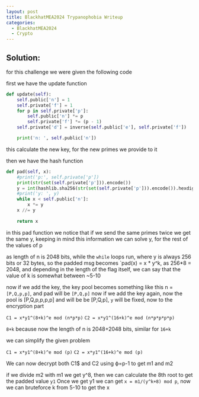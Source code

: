 ```yaml
---
layout: post
title: BlackhatMEA2024 Trypanophobia Writeup
categories:
  - BlackhatMEA2024
  - Crypto
---
```


## Solution:

for this challenge we were given the following code

first we have the update function
```py
def update(self):
    self.public['n'] = 1
    self.private['f'] = 1
    for p in self.private['p']:
        self.public['n'] *= p
        self.private['f'] *= (p - 1)
    self.private['d'] = inverse(self.public['e'], self.private['f'])

    print('n: ', self.public['n'])
```
this calculate the new key, for the new primes we provide to it

then we have the hash function
```py
def pad(self, x):
    #print('p:', self.private['p'])
    print(str(set(self.private['p'])).encode())
    y = int(hashlib.sha256(str(set(self.private['p'])).encode()).hexdigest(), 16)
    #print('y: ', y)
    while x < self.public['n']:
        x *= y
    x //= y
        
    return x
```
in this pad function we notice that if we send the same primes twice we get the same y, keeping in mind this information we can solve y, for the rest of the values of p

as length of n is 2048 bits, while the `while` loops run, where y is always 256 bits or 32 bytes, so the padded msg becomes
`pad(x) = x * y^k, as 256*8 = 2048, and depending in the length of the flag itself, we can say that the value of k is somewhat between ~5-10


now if we add the key, the key pool becomes something like this n = `[P,Q,p,p]`, and pad will be `[P,Q,p]` now if we add the key again, now the pool is
[P,Q,p,p,p,p] and will be be [P,Q,p], `y` will be fixed, now to the encryption part

`C1 = x*y1^(8+k)^e mod (n*p*p)`
`C2 = x*y1^(16+k)^e mod (n*p*p*p*p)`

`8+k` because now the length of n is 2048+2048 bits, similar for `16+k`

we can simplify the given problem 


`C1 = x*y1^(8+k)^e mod (p)`
`C2 = x*y1^(16+k)^e mod (p)`

We can now decrypt both C1$ and C2 using ϕ=p-1 to get m1 and m2


if we divide m2 with m1 we get y^8, then we can calculate the 8th root to get the padded value `y1` 
Once we get y1 we can get `x = m1/(y^k+8) mod p`, now we can bruteforce k from 5-10 to get the x

